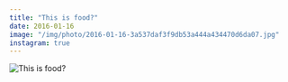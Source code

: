 ```yaml
---
title: "This is food?"
date: 2016-01-16
image: "/img/photo/2016-01-16-3a537daf3f9db53a444a434470d6da07.jpg"
instagram: true
---
```


![This is food?](/img/photo/2016-01-16-3a537daf3f9db53a444a434470d6da07.jpg)
